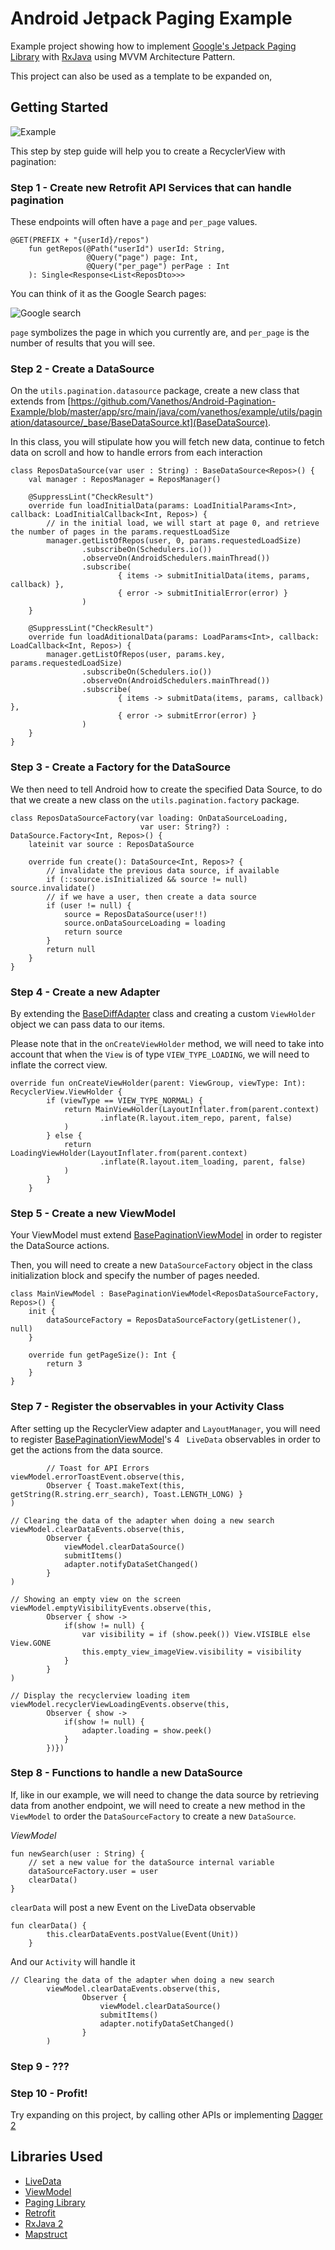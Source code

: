 # Android Jetpack Paging Example

Example project showing how to implement [Google's Jetpack Paging Library](https://developer.android.com/topic/libraries/architecture/paging/) with [RxJava](https://github.com/ReactiveX/RxJava) using MVVM Architecture Pattern.

This project can also be used as a template to be expanded on,

## Getting Started

![Example](https://media.giphy.com/media/8m2xMODtQZ1RAwetnQ/giphy.gif)

This step by step guide will help you to create a RecyclerView with pagination:

### Step 1 - Create new Retrofit API Services that can handle pagination

These endpoints will often have a `page` and `per_page` values. 

```
@GET(PREFIX + "{userId}/repos")
    fun getRepos(@Path("userId") userId: String,
                 @Query("page") page: Int,
                 @Query("per_page") perPage : Int
    ): Single<Response<List<ReposDto>>>
```

You can think of it as the Google Search pages:

![Google search](https://image.ibb.co/nCwYUT/Screen_Shot_2018_07_24_at_15_15_25.png)

`page` symbolizes the page in which you currently are, and `per_page` is the number of results that you will see.

### Step 2 - Create a DataSource

On the `utils.pagination.datasource` package, create a new class that extends from [https://github.com/Vanethos/Android-Pagination-Example/blob/master/app/src/main/java/com/vanethos/example/utils/pagination/datasource/_base/BaseDataSource.kt](BaseDataSource).

In this class, you will stipulate how you will fetch new data, continue to fetch data on scroll and how to handle errors from each interaction

```
class ReposDataSource(var user : String) : BaseDataSource<Repos>() {
    val manager : ReposManager = ReposManager()

    @SuppressLint("CheckResult")
    override fun loadInitialData(params: LoadInitialParams<Int>, callback: LoadInitialCallback<Int, Repos>) {
        // in the initial load, we will start at page 0, and retrieve the number of pages in the params.requestLoadSize
        manager.getListOfRepos(user, 0, params.requestedLoadSize)
                .subscribeOn(Schedulers.io())
                .observeOn(AndroidSchedulers.mainThread())
                .subscribe(
                        { items -> submitInitialData(items, params, callback) },
                        { error -> submitInitialError(error) }
                )
    }

    @SuppressLint("CheckResult")
    override fun loadAditionalData(params: LoadParams<Int>, callback: LoadCallback<Int, Repos>) {
        manager.getListOfRepos(user, params.key, params.requestedLoadSize)
                .subscribeOn(Schedulers.io())
                .observeOn(AndroidSchedulers.mainThread())
                .subscribe(
                        { items -> submitData(items, params, callback) },
                        { error -> submitError(error) }
                )
    }
}
```

### Step 3 - Create a Factory for the DataSource

We then need to tell Android how to create the specified Data Source, to do that we create a new class on the `utils.pagination.factory` package.

```
class ReposDataSourceFactory(var loading: OnDataSourceLoading,
                             var user: String?) : DataSource.Factory<Int, Repos>() {
    lateinit var source : ReposDataSource

    override fun create(): DataSource<Int, Repos>? {
        // invalidate the previous data source, if available
        if (::source.isInitialized && source != null) source.invalidate()
        // if we have a user, then create a data source
        if (user != null) {
            source = ReposDataSource(user!!)
            source.onDataSourceLoading = loading
            return source
        }
        return null
    }
}
```

### Step 4 - Create a new Adapter

By extending the [BaseDiffAdapter](https://github.com/Vanethos/Android-Pagination-Example/blob/master/app/src/main/java/com/vanethos/example/presentation/ui/base/BaseDiffAdapter.kt) class and creating a custom `ViewHolder` object we can pass data to our items.

Please note that in the `onCreateViewHolder` method, we will need to take into account that when the `View` is of type `VIEW_TYPE_LOADING`, we will need to inflate the correct view.

```
override fun onCreateViewHolder(parent: ViewGroup, viewType: Int): RecyclerView.ViewHolder {
        if (viewType == VIEW_TYPE_NORMAL) {
            return MainViewHolder(LayoutInflater.from(parent.context)
                    .inflate(R.layout.item_repo, parent, false)
            )
        } else {
            return LoadingViewHolder(LayoutInflater.from(parent.context)
                    .inflate(R.layout.item_loading, parent, false)
            )
        }
    }
```


### Step 5 - Create a new ViewModel

Your ViewModel must extend [BasePaginationViewModel](https://github.com/Vanethos/Android-Pagination-Example/blob/master/app/src/main/java/com/vanethos/example/presentation/ui/base/BasePaginationViewModel.kt) in order to register the DataSource actions.

Then, you will need to create a new `DataSourceFactory` object in the class initialization block and specify the number of pages needed.

```
class MainViewModel : BasePaginationViewModel<ReposDataSourceFactory, Repos>() {
    init {
        dataSourceFactory = ReposDataSourceFactory(getListener(), null)
    }

    override fun getPageSize(): Int {
        return 3
    }
}
```

### Step 7 - Register the observables in your Activity Class

After setting up the RecyclerView adapter and `LayoutManager`, you will need to register [BasePaginationViewModel](https://github.com/Vanethos/Android-Pagination-Example/blob/master/app/src/main/java/com/vanethos/example/presentation/ui/base/BasePaginationViewModel.kt)'s 4 `
LiveData` observables in order to get the actions from the data source.

```
        // Toast for API Errors
viewModel.errorToastEvent.observe(this,
        Observer { Toast.makeText(this, getString(R.string.err_search), Toast.LENGTH_LONG) }
)

// Clearing the data of the adapter when doing a new search
viewModel.clearDataEvents.observe(this,
        Observer {
            viewModel.clearDataSource()
            submitItems()
            adapter.notifyDataSetChanged()
        }
)

// Showing an empty view on the screen
viewModel.emptyVisibilityEvents.observe(this,
        Observer { show ->
            if(show != null) {
                var visibility = if (show.peek()) View.VISIBLE else View.GONE
                this.empty_view_imageView.visibility = visibility
            }
        }
)

// Display the recyclerview loading item
viewModel.recyclerViewLoadingEvents.observe(this,
        Observer { show ->
            if(show != null) {
                adapter.loading = show.peek()
            }
        })})
 ```

### Step 8 - Functions to handle a new DataSource

If, like in our example, we will need to change the data source by retrieving data from another endpoint, we will need to create a new method in the `ViewModel` to order the `DataSourceFactory` to create a new `DataSource`.

_ViewModel_ 
```
fun newSearch(user : String) {
    // set a new value for the dataSource internal variable
    dataSourceFactory.user = user
    clearData()
}     
```

`clearData` will post a new Event on the LiveData observable

```
fun clearData() {
        this.clearDataEvents.postValue(Event(Unit))
    }
```

And our `Activity` will handle it

```
// Clearing the data of the adapter when doing a new search
        viewModel.clearDataEvents.observe(this,
                Observer {
                    viewModel.clearDataSource()
                    submitItems()
                    adapter.notifyDataSetChanged()
                }
        )
```

### Step 9 - ???

### Step 10 - Profit!

Try expanding on this project, by calling other APIs or implementing [Dagger 2](https://google.github.io/dagger/)

## Libraries Used
* [LiveData][1]
* [ViewModel][2]
* [Paging Library][3]
* [Retrofit][4]
* [RxJava 2][5]
* [Mapstruct][6]

[1]: https://developer.android.com/topic/libraries/architecture/livedata
[2]: https://developer.android.com/topic/libraries/architecture/navigation/
[3]: https://developer.android.com/topic/libraries/architecture/paging/
[4]: http://square.github.io/retrofit/
[5]: https://github.com/ReactiveX/RxJava
[6]: https://github.com/mapstruct/mapstruct
